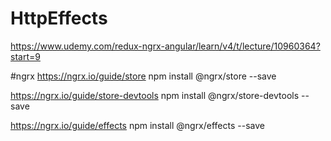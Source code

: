 # HttpEffects
https://www.udemy.com/redux-ngrx-angular/learn/v4/t/lecture/10960364?start=9

#ngrx
https://ngrx.io/guide/store
npm install @ngrx/store --save

https://ngrx.io/guide/store-devtools
npm install @ngrx/store-devtools --save

https://ngrx.io/guide/effects
npm install @ngrx/effects --save